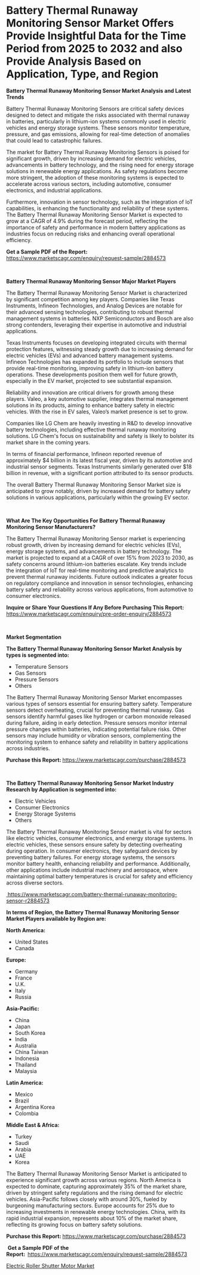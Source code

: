 <p><h1>Battery Thermal Runaway Monitoring Sensor Market Offers Provide Insightful Data for the Time Period from 2025 to 2032 and also Provide Analysis Based on Application, Type, and Region</h1></p><p><strong>Battery Thermal Runaway Monitoring Sensor Market Analysis and Latest Trends</strong></p>
<p><p>Battery Thermal Runaway Monitoring Sensors are critical safety devices designed to detect and mitigate the risks associated with thermal runaway in batteries, particularly in lithium-ion systems commonly used in electric vehicles and energy storage systems. These sensors monitor temperature, pressure, and gas emissions, allowing for real-time detection of anomalies that could lead to catastrophic failures.</p><p>The market for Battery Thermal Runaway Monitoring Sensors is poised for significant growth, driven by increasing demand for electric vehicles, advancements in battery technology, and the rising need for energy storage solutions in renewable energy applications. As safety regulations become more stringent, the adoption of these monitoring systems is expected to accelerate across various sectors, including automotive, consumer electronics, and industrial applications. </p><p>Furthermore, innovation in sensor technology, such as the integration of IoT capabilities, is enhancing the functionality and reliability of these systems. The Battery Thermal Runaway Monitoring Sensor Market is expected to grow at a CAGR of 4.9% during the forecast period, reflecting the importance of safety and performance in modern battery applications as industries focus on reducing risks and enhancing overall operational efficiency.</p></p>
<p><strong>Get a Sample PDF of the Report:&nbsp;</strong> <a href="https://www.marketscagr.com/enquiry/request-sample/2884573?utm_campaign=3345&utm_medium=2&utm_source=Github&utm_content=ia&utm_term=13032025&utm_id=battery-thermal-runaway-monitoring-sensor">https://www.marketscagr.com/enquiry/request-sample/2884573</a></p>
<p>&nbsp;</p>
<p><strong>Battery Thermal Runaway Monitoring Sensor Major Market Players</strong></p>
<p><p>The Battery Thermal Runaway Monitoring Sensor Market is characterized by significant competition among key players. Companies like Texas Instruments, Infineon Technologies, and Analog Devices are notable for their advanced sensing technologies, contributing to robust thermal management systems in batteries. NXP Semiconductors and Bosch are also strong contenders, leveraging their expertise in automotive and industrial applications.</p><p>Texas Instruments focuses on developing integrated circuits with thermal protection features, witnessing steady growth due to increasing demand for electric vehicles (EVs) and advanced battery management systems. Infineon Technologies has expanded its portfolio to include sensors that provide real-time monitoring, improving safety in lithium-ion battery operations. These developments position them well for future growth, especially in the EV market, projected to see substantial expansion.</p><p>Reliability and innovation are critical drivers for growth among these players. Valeo, a key automotive supplier, integrates thermal management solutions in its products, aiming to enhance battery safety in electric vehicles. With the rise in EV sales, Valeo’s market presence is set to grow.</p><p>Companies like LG Chem are heavily investing in R&D to develop innovative battery technologies, including effective thermal runaway monitoring solutions. LG Chem's focus on sustainability and safety is likely to bolster its market share in the coming years.</p><p>In terms of financial performance, Infineon reported revenue of approximately $4 billion in its latest fiscal year, driven by its automotive and industrial sensor segments. Texas Instruments similarly generated over $18 billion in revenue, with a significant portion attributed to its sensor products.</p><p>The overall Battery Thermal Runaway Monitoring Sensor Market size is anticipated to grow notably, driven by increased demand for battery safety solutions in various applications, particularly within the growing EV sector.</p></p>
<p>&nbsp;</p>
<p><strong>What Are The Key Opportunities For Battery Thermal Runaway Monitoring Sensor Manufacturers?</strong></p>
<p><p>The Battery Thermal Runaway Monitoring Sensor market is experiencing robust growth, driven by increasing demand for electric vehicles (EVs), energy storage systems, and advancements in battery technology. The market is projected to expand at a CAGR of over 15% from 2023 to 2030, as safety concerns around lithium-ion batteries escalate. Key trends include the integration of IoT for real-time monitoring and predictive analytics to prevent thermal runaway incidents. Future outlook indicates a greater focus on regulatory compliance and innovation in sensor technologies, enhancing battery safety and reliability across various applications, from automotive to consumer electronics.</p></p>
<p><strong>Inquire or Share Your Questions If Any Before Purchasing This Report:</strong> <a href="https://www.marketscagr.com/enquiry/pre-order-enquiry/2884573?utm_campaign=3345&utm_medium=2&utm_source=Github&utm_content=ia&utm_term=13032025&utm_id=battery-thermal-runaway-monitoring-sensor">https://www.marketscagr.com/enquiry/pre-order-enquiry/2884573</a></p>
<p>&nbsp;</p>
<p><strong>Market Segmentation</strong></p>
<p><strong>The Battery Thermal Runaway Monitoring Sensor Market Analysis by types is segmented into:</strong></p>
<p><ul><li>Temperature Sensors</li><li>Gas Sensors</li><li>Pressure Sensors</li><li>Others</li></ul></p>
<p><p>The Battery Thermal Runaway Monitoring Sensor Market encompasses various types of sensors essential for ensuring battery safety. Temperature sensors detect overheating, crucial for preventing thermal runaway. Gas sensors identify harmful gases like hydrogen or carbon monoxide released during failure, aiding in early detection. Pressure sensors monitor internal pressure changes within batteries, indicating potential failure risks. Other sensors may include humidity or vibration sensors, complementing the monitoring system to enhance safety and reliability in battery applications across industries.</p></p>
<p><strong>Purchase this Report:&nbsp;</strong><a href="https://www.marketscagr.com/purchase/2884573?utm_campaign=3345&utm_medium=2&utm_source=Github&utm_content=ia&utm_term=13032025&utm_id=battery-thermal-runaway-monitoring-sensor">https://www.marketscagr.com/purchase/2884573</a></p>
<p>&nbsp;</p>
<p><strong>The Battery Thermal Runaway Monitoring Sensor Market Industry Research by Application is segmented into:</strong></p>
<p><ul><li>Electric Vehicles</li><li>Consumer Electronics</li><li>Energy Storage Systems</li><li>Others</li></ul></p>
<p><p>The Battery Thermal Runaway Monitoring Sensor market is vital for sectors like electric vehicles, consumer electronics, and energy storage systems. In electric vehicles, these sensors ensure safety by detecting overheating during operation. In consumer electronics, they safeguard devices by preventing battery failures. For energy storage systems, the sensors monitor battery health, enhancing reliability and performance. Additionally, other applications include industrial machinery and aerospace, where maintaining optimal battery temperatures is crucial for safety and efficiency across diverse sectors.</p></p>
<p><a href="https://www.marketscagr.com/battery-thermal-runaway-monitoring-sensor-r2884573?utm_campaign=3345&utm_medium=2&utm_source=Github&utm_content=ia&utm_term=13032025&utm_id=battery-thermal-runaway-monitoring-sensor">&nbsp;https://www.marketscagr.com/battery-thermal-runaway-monitoring-sensor-r2884573</a></p>
<p><strong>In terms of Region, the Battery Thermal Runaway Monitoring Sensor Market Players available by Region are:</strong></p>
<p>
    <p> <strong> North America: </strong>
        <ul>
            <li>United States</li>
            <li>Canada</li>
        </ul>
        </p> 
    <p> <strong> Europe: </strong>
        <ul>
            <li>Germany</li>
            <li>France</li>
            <li>U.K.</li>
            <li>Italy</li>
            <li>Russia</li>
        </ul>
        </p> 
    <p> <strong> Asia-Pacific: </strong>
        <ul>
            <li>China</li>
            <li>Japan</li>
            <li>South Korea</li>
            <li>India</li>
            <li>Australia</li>
            <li>China Taiwan</li>
            <li>Indonesia</li>
            <li>Thailand</li>
            <li>Malaysia</li>
        </ul>
        </p> 
    <p> <strong> Latin America: </strong>
        <ul>
            <li>Mexico</li>
            <li>Brazil</li>
            <li>Argentina Korea</li>
            <li>Colombia</li>
        </ul>
        </p> 
    <p> <strong> Middle East & Africa: </strong>
        <ul>
            <li>Turkey</li>
            <li>Saudi</li>
            <li>Arabia</li>
            <li>UAE</li>
            <li>Korea</li>
        </ul>
    </p>
    </p>
<p><p>The Battery Thermal Runaway Monitoring Sensor Market is anticipated to experience significant growth across various regions. North America is expected to dominate, capturing approximately 35% of the market share, driven by stringent safety regulations and the rising demand for electric vehicles. Asia-Pacific follows closely with around 30%, fueled by burgeoning manufacturing sectors. Europe accounts for 25% due to increasing investments in renewable energy technologies. China, with its rapid industrial expansion, represents about 10% of the market share, reflecting its growing focus on battery safety solutions.</p></p>
<p><strong>Purchase this Report: </strong><a href="https://www.marketscagr.com/purchase/2884573?utm_campaign=3345&utm_medium=2&utm_source=Github&utm_content=ia&utm_term=13032025&utm_id=battery-thermal-runaway-monitoring-sensor">https://www.marketscagr.com/purchase/2884573</a></p>
<p>&nbsp;<strong>Get a Sample PDF of the Report:&nbsp;&nbsp;</strong><a href="https://www.marketscagr.com/enquiry/request-sample/2884573?utm_campaign=3345&utm_medium=2&utm_source=Github&utm_content=ia&utm_term=13032025&utm_id=battery-thermal-runaway-monitoring-sensor">https://www.marketscagr.com/enquiry/request-sample/2884573</a></p>
<p><strong></strong></p>
<p><p><a href="https://github.com/sirayedantte/Market-Research-Report-List-1/blob/main/electric-roller-shutter-motor-market.md?utm_campaign=3345&utm_medium=2&utm_source=Github&utm_content=ia&utm_term=13032025&utm_id=battery-thermal-runaway-monitoring-sensor">Electric Roller Shutter Motor Market</a></p></p>
